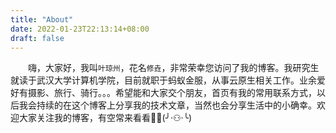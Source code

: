 ```yaml
---
title: "About"
date: 2022-01-23T22:13:14+08:00
draft: false
---
```

　　嗨，大家好，我叫`叶琼州`，花名`修垚`，非常荣幸您访问了我的博客。我研究生就读于武汉大学计算机学院，目前就职于蚂蚁金服，从事云原生相关工作。业余爱好有摄影、旅行、骑行。。。希望能和大家交个朋友，首页有我的常用联系方式，以后我会持续的在这个博客上分享我的技术文章，当然也会分享生活中的小确幸。欢迎大家关注我的博客，有空常来看看:new_moon_with_face::full_moon_with_face:(╯·⚇·╰)
